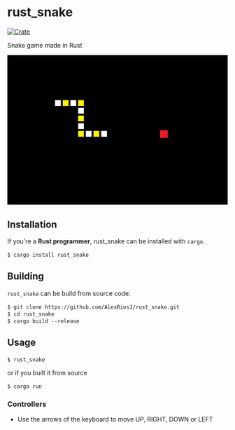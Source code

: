 # rust_snake

[![Crate](https://img.shields.io/crates/v/rust_snake.svg)](https://crates.io/crates/rust_snake)

Snake game made in Rust

![Screenshot](./assets/screenshot.png)

## Installation

If you're a **Rust programmer**, rust_snake can be installed with `cargo`.

```
$ cargo install rust_snake
```

## Building

`rust_snake` can be build from source code.

```
$ git clone https://github.com/AlexRiosJ/rust_snake.git
$ cd rust_snake
$ cargo build --release
```

## Usage

```
$ rust_snake
```

or if you built it from source

```
$ cargo run
```

### Controllers

- Use the arrows of the keyboard to move UP, RIGHT, DOWN or LEFT
